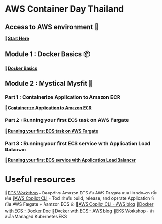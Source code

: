 # AWS Container Day Thailand

## Access to AWS environment 🏁

🔗[**Start Here**](https://dashboard.eventengine.run/login)

## Module 1 : Docker Basics 📦

🔗[**Docker Basics**](https://dashboard.eventengine.run/login)

## Module 2 : Mystical Mysfit 🦄

### Part 1 : Containerize Application to Amazon ECR

🔗[**Containerize Application to Amazon ECR**](https://containers-immersionday.workshop.aws/ecs/containerize_the_mythical_mysfits_monolith.html) 

### Part 2 : Running your first ECS task on AWS Fargate

🔗[**Running your first ECS task on AWS Fargate**](https://containers-immersionday.workshop.aws/ecs/deploy_the_container_using_aws_fargate.html) 

### Part 3 : Running your first ECS service with Application Load Balancer

🔗[**Running your first ECS service with Application Load Balancer**](https://containers-immersionday.workshop.aws/ecs/scale_the_ecs_service.html) 


# Useful resources
🔗[ECS Workshop](https://ecsworkshop.com/) - Deepdive Amazon ECS กับ AWS Fargate แบบ Hands-on เพิ่มเติม 
🔗[AWS Copilot CLI](https://aws.github.io/copilot-cli/) - Tool สำหรับ build, release, and operate Application ที่เป็น AWS Fargate + Aamzon ECS 👍
🔗[AWS Copilot CLI - AWS blog](https://aws.amazon.com/blogs/containers/introducing-aws-copilot/)
🔗[Docker with ECS - Docker Doc](https://docs.docker.com/cloud/ecs-integration/)
🔗[Docker with ECS - AWS blog](https://aws.amazon.com/blogs/containers/deploy-applications-on-amazon-ecs-using-docker-compose/)
🔗[EKS Workshop](https://www.eksworkshop.com/) - ถ้าสนใจ Managed Kubernetes EKS
